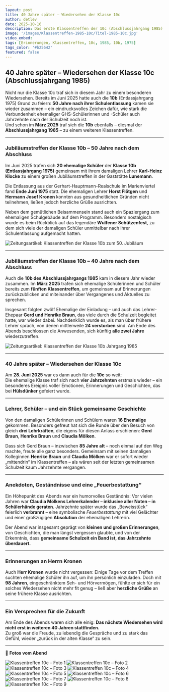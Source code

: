 ```yaml
---
layout: post
title: 40 Jahre später – Wiedersehen der Klasse 10c
author: detlev
date: 2025-10-16
description: Das erste Klassentreffen der 10c (Abschlussjahrgang 1985) – vier Jahrzehnte nach dem Schulabschluss
image: '/images/Klassentreffen-1985-10c/Titel-1985-10c.jpg'
video_embed:
tags: [Erinnerungen, Klassentreffen, 10c, 1985, 10b, 1975]
tags_color: '#b25642'
featured: false
---
```


## 40 Jahre später – Wiedersehen der Klasse 10c (Abschlussjahrgang 1985)

Nicht nur die Klasse 10c traf sich in diesem Jahr zu einem besonderen Wiedersehen. Bereits im Juni 2025 hatte auch die **10b** (Entlassjahrgang 1975) Grund zu feiern: **50 Jahre nach ihrer Schulentlassung** kamen sie wieder zusammen – ein eindrucksvolles Zeichen dafür, wie stark die Verbundenheit ehemaliger GHS-Schülerinnen und -Schüler auch Jahrzehnte nach der Schulzeit noch ist.  
Und schon im **März 2025** traf sich die **10b** ebenfalls – diesmal der **Abschlussjahrgang 1985** – zu einem weiteren Klassentreffen.

---

### Jubiläumstreffen der Klasse 10b – 50 Jahre nach dem Abschluss

Im Juni 2025 trafen sich **20 ehemalige Schüler** der **Klasse 10b (Entlassjahrgang 1975)** gemeinsam mit ihrem damaligen Lehrer **Karl-Heinz Klocke** zu einem großen Jubiläumstreffen in der Gaststätte **Lunemann**.  

Die Entlassung aus der Gerhart-Hauptmann-Realschule im Marienviertel fand **Ende Juni 1975** statt. Die ehemaligen Lehrer **Horst Flötgen** und **Hermann Josef Kronen** konnten aus gesundheitlichen Gründen nicht teilnehmen, ließen jedoch herzliche Grüße ausrichten.  

Neben dem gemütlichen Beisammensein stand auch ein Spaziergang zum ehemaligen Schulgebäude auf dem Programm. Besonders nostalgisch wurde es beim Rückblick auf das legendäre **Wulfener Schützenfest**, zu dem sich viele der damaligen Schüler unmittelbar nach ihrer Schulentlassung aufgemacht hatten.

<img src="/images/Klassentreffen-1985-10c/Zeitung2.jpg" loading="lazy" alt="Zeitungsartikel: Klassentreffen der Klasse 10b zum 50. Jubiläum">

---

### Jubiläumstreffen der Klasse 10b – 40 Jahre nach dem Abschluss

Auch die **10b des Abschlussjahrgangs 1985** kam in diesem Jahr wieder zusammen. Im **März 2025** trafen sich ehemalige Schülerinnen und Schüler bereits zum **fünften Klassentreffen**, um gemeinsam auf Erinnerungen zurückzublicken und miteinander über Vergangenes und Aktuelles zu sprechen.  

Insgesamt folgten zwölf Ehemalige der Einladung – und auch das Lehrer-Ehepaar **Gerd und Henrike Braun**, das viele durch die Schulzeit begleitet hatte, war wieder dabei. Nachdenklich wurde es, als man über frühere Lehrer sprach, von denen mittlerweile **24 verstorben** sind. Am Ende des Abends beschlossen die Anwesenden, sich künftig **alle zwei Jahre** wiederzutreffen.

<img src="/images/Klassentreffen-1985-10c/Zeitung.jpg" loading="lazy" alt="Zeitungsartikel: Klassentreffen der Klasse 10b Jahrgang 1985">

---

### 40 Jahre später – Wiedersehen der Klasse 10c

Am **28. Juni 2025** war es dann auch für die **10c** so weit:  
Die ehemalige Klasse traf sich nach **vier Jahrzehnten** erstmals wieder – ein besonderes Ereignis voller Emotionen, Erinnerungen und Geschichten, das bei **Hülsdünker** gefeiert wurde.

---

### Lehrer, Schüler – und ein Stück gemeinsame Geschichte

Von den damaligen Schülerinnen und Schülern waren **16 Ehemalige** gekommen. Besonders gefreut hat sich die Runde über den Besuch von gleich **drei Lehrkräften**, die eigens für diesen Anlass erschienen: **Gerd Braun**, **Henrike Braun** und **Claudia Mölken**.  

Dass sich Gerd Braun – inzwischen **85 Jahre alt** – noch einmal auf den Weg machte, freute alle ganz besonders. Gemeinsam mit seinen damaligen Kolleginnen **Henrike Braun** und **Claudia Mölken** war er sofort wieder „mittendrin“ im Klassentreffen – als wären seit der letzten gemeinsamen Schulzeit kaum Jahrzehnte vergangen.

---

### Anekdoten, Geständnisse und eine „Feuerbestattung“

Ein Höhepunkt des Abends war ein humorvolles Geständnis: Vor vielen Jahren war **Claudia Mölkens Lehrerkalender – inklusive aller Noten – in Schülerhände geraten**. Jahrzehnte später wurde das „Beweisstück“ feierlich **verbrannt** – eine symbolische *Feuerbestattung* mit viel Gelächter und einer großzügigen **Absolution** der ehemaligen Lehrerin.  

Der Abend war insgesamt geprägt von **kleinen und großen Erinnerungen**, von Geschichten, die man längst vergessen glaubte, und von der Erkenntnis, dass **gemeinsame Schulzeit ein Band ist, das Jahrzehnte überdauert.**

---

### Erinnerungen an Herrn Kronen

Auch **Herr Kronen** wurde nicht vergessen: Einige Tage vor dem Treffen suchten ehemalige Schüler ihn auf, um ihn persönlich einzuladen. Doch mit **98 Jahren**, eingeschränktem Seh- und Hörvermögen, fühlte er sich für ein solches Wiedersehen nicht mehr fit genug – ließ aber **herzliche Grüße** an seine frühere Klasse ausrichten.

---

### Ein Versprechen für die Zukunft

Am Ende des Abends waren sich alle einig: **Das nächste Wiedersehen wird nicht erst in weiteren 40 Jahren stattfinden.**  
Zu groß war die Freude, zu lebendig die Gespräche und zu stark das Gefühl, wieder „zurück in der alten Klasse“ zu sein.

---

📸 **Fotos vom Abend**

<div class="gallery-box">
  <div class="gallery gallery--post">
    <img src="/images/Klassentreffen-1985-10c/1985-10c (1).jpg" loading="lazy" alt="Klassentreffen 10c – Foto 1">
    <img src="/images/Klassentreffen-1985-10c/1985-10c (2).jpg" loading="lazy" alt="Klassentreffen 10c – Foto 2">
    <img src="/images/Klassentreffen-1985-10c/1985-10c (3).jpg" loading="lazy" alt="Klassentreffen 10c – Foto 3">
    <img src="/images/Klassentreffen-1985-10c/1985-10c (4).jpg" loading="lazy" alt="Klassentreffen 10c – Foto 4">
    <img src="/images/Klassentreffen-1985-10c/1985-10c (5).jpg" loading="lazy" alt="Klassentreffen 10c – Foto 5">
    <img src="/images/Klassentreffen-1985-10c/1985-10c (6).jpg" loading="lazy" alt="Klassentreffen 10c – Foto 6">
    <img src="/images/Klassentreffen-1985-10c/1985-10c (7).jpg" loading="lazy" alt="Klassentreffen 10c – Foto 7">
    <img src="/images/Klassentreffen-1985-10c/1985-10c (8).jpg" loading="lazy" alt="Klassentreffen 10c – Foto 8">
    <img src="/images/Klassentreffen-1985-10c/1985-10c (9).jpg" loading="lazy" alt="Klassentreffen 10c – Foto 9">
    <img src="/images/Klassentreffen-1985-10c/1985
